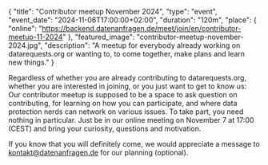 {
    "title": "Contributor meetup November 2024",
    "type": "event",
    "event_date": "2024-11-06T17:00:00+02:00",
    "duration": "120m",
    "place": {
        "online": "https://backend.datenanfragen.de/meet/join/en/contributor-meetup-11-2024"
    },
    "featured_image": "contributor-meetup-november-2024.jpg",
    "description": "A meetup for everybody already working on datarequests.org or wanting to, to come together, make plans and learn new things."
}

Regardless of whether you are already contributing to datarequests.org, whether you are interested in joining, or you just want to get to know us: Our contributor meetup is supposed to be a space to ask question on contributing, for learning on how you can participate, and where data protection nerds can network on various issues. To take part, you need nothing in particular. Just be in our online meeting on November 7 at 17:00 (CEST) and bring your curiosity, questions and motivation.

If you know that you will definitely come, we would appreciate a message to kontakt@datenanfragen.de for our planning (optional).
